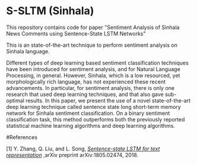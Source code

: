 # S-SLTM (Sinhala)

This repository contains code for paper "Sentiment Analysis of Sinhala News Comments using Sentence-State LSTM Networks"

This is an state-of-the-art technique to perform sentiment analysis on Sinhala language.

Different types of deep learning based sentiment classification techniques have been introduced for sentiment analysis, and for Natural Language Processing, in general. However, Sinhala, which is a low resourced, yet morphologically rich language, has not experienced these recent advancements. In particular, for sentiment analysis, there is only one research that used deep learning techniques, and that also gave sub-optimal results. In this paper, we present the use of a novel state-of-the-art deep learning technique called sentence state long short-term memory network for Sinhala sentiment classification. On a binary sentiment classification task, this method outperforms both the previously reported statistical machine learning algorithms and deep learning algorithms.


#References

[1] Y. Zhang, Q. Liu, and L. Song, [*Sentence-state LSTM for text representation*](https://arxiv.org/pdf/1805.02474.pdf) ,arXiv preprint arXiv:1805.02474, 2018.
